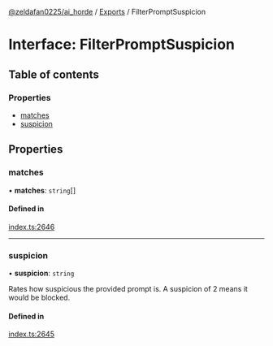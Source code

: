 [@zeldafan0225/ai_horde](../README.md) / [Exports](../modules.md) / FilterPromptSuspicion

# Interface: FilterPromptSuspicion

## Table of contents

### Properties

- [matches](FilterPromptSuspicion.md#matches)
- [suspicion](FilterPromptSuspicion.md#suspicion)

## Properties

### matches

• **matches**: `string`[]

#### Defined in

[index.ts:2646](https://github.com/ZeldaFan0225/ai_horde/blob/d340ba6/index.ts#L2646)

___

### suspicion

• **suspicion**: `string`

Rates how suspicious the provided prompt is. A suspicion of 2 means it would be blocked.

#### Defined in

[index.ts:2645](https://github.com/ZeldaFan0225/ai_horde/blob/d340ba6/index.ts#L2645)
